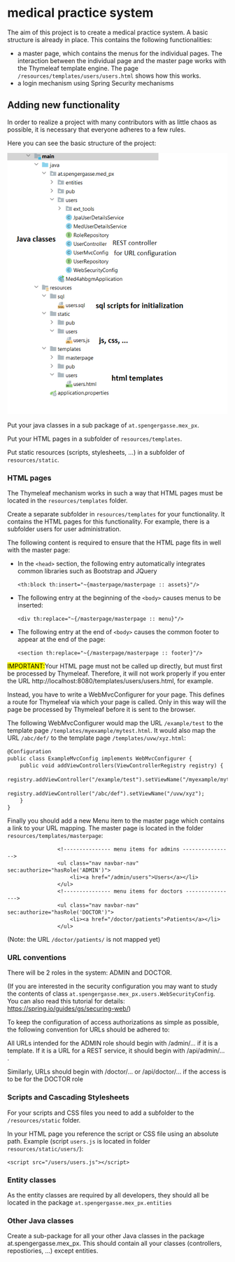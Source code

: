 # medical practice system
The aim of this project is to create a medical practice system.
A basic structure is already in place. This contains the following functionalities:

- a master page, which contains the menus for the individual pages. The interaction between the individual 
page and the master page works with the Thymeleaf template engine.
The page ```/resources/templates/users/users.html``` shows how this works.
- a login mechanism using Spring Security mechanisms

## Adding new functionality
In order to realize a project with many contributors with as little chaos as possible, 
it is necessary that everyone adheres to a few rules.

Here you can see the basic structure of the project:

![file structure](file_structure.png)

Put your java classes in a sub package of ```at.spengergasse.mex_px```.

Put your HTML pages in a subfolder of ```resources/templates```.

Put static resources (scripts, stylesheets, ...) in a subfolder of ```resources/static```.


### HTML pages
The Thymeleaf mechanism works in such a way that HTML pages must be located in the ```resources/templates``` folder.

Create a separate subfolder in ```resources/templates``` for your functionality. 
It contains the HTML pages for this functionality.
For example, there is a subfolder users for user administration.

The following content is required to ensure that the HTML page fits in well with the master page:

- In the ```<head>``` section, the following entry automatically integrates common libraries 
    such as Bootstrap and JQuery
    ```
    <th:block th:insert="~{masterpage/masterpage :: assets}"/>
    ```
  
- The following entry at the beginning of the ```<body>``` causes menus to be inserted:
    ````
    <div th:replace="~{/masterpage/masterpage :: menu}"/>
    ````

- The following entry at the end of ```<body>``` causes the common footer to appear at the end of the page:
    ````
    <section th:replace="~{/masterpage/masterpage :: footer}"/>
    ````

<mark>IMPORTANT:</mark>Your HTML page must not be called up directly, 
but must first be processed by Thymeleaf. 
Therefore, it will not work properly if you enter the URL http://localhost:8080/templates/users/users.html, for example.

Instead, you have to write a WebMvcConfigurer for your page. 
This defines a route for Thymeleaf via which your page is called. 
Only in this way will the page be processed by Thymeleaf before it is sent to the browser. 

The following WebMvcConfigurer would map the URL ```/example/test``` to the template 
page ```/templates/myexample/mytest.html```.
It would also map the URL ```/abc/def/``` to the template page ```/templates/uvw/xyz.html```:
````
@Configuration
public class ExampleMvcConfig implements WebMvcConfigurer {
    public void addViewControllers(ViewControllerRegistry registry) {
        registry.addViewController("/example/test").setViewName("/myexample/mytest");
        registry.addViewController("/abc/def").setViewName("/uvw/xyz");
    }
}
````

Finally you should add a new Menu item to the master page which contains a link to your URL mapping. 
The master page is located in the folder ```resources/templates/masterpage```:

````
                <!--------------- menu items for admins ---------------->
                <ul class="nav navbar-nav" sec:authorize="hasRole('ADMIN')">
                    <li><a href="/admin/users">Users</a></li>
                </ul>
                <!--------------- menu items for doctors ---------------->
                <ul class="nav navbar-nav" sec:authorize="hasRole('DOCTOR')">
                    <li><a href="/doctor/patients">Patients</a></li>
                </ul>
````
(Note: the URL ```/doctor/patients/``` is not mapped yet)



### URL conventions
There will be 2 roles in the system: ADMIN and DOCTOR.

(If you are interested in the security configuration you may want to study the contents of class 
```at.spengergasse.mex_px.users.WebSecurityConfig```.
You can also read this tutorial for details: https://spring.io/guides/gs/securing-web/)

To keep the configuration of access authorizations as simple as possible, 
the following convention for URLs should be adhered to:

All URLs intended for the ADMIN role should begin with /admin/... if it is a template. 
If it is a URL for a REST service, it should begin with /api/admin/... .

Similarly, URLs should begin with /doctor/... or /api/doctor/... if the access is to be for the DOCTOR role


### Scripts and Cascading Stylesheets
For your scripts and CSS files you need to add a subfolder to the ```/resources/static``` folder. 

In your HTML page you reference the script or CSS file using an absolute path. Example 
(script ```users.js``` is located in folder ```resources/static/users/```):
```
<script src="/users/users.js"></script>
```

### Entity classes
As the entity classes are required by all developers, they should all be located in the package 
```at.spengergasse.mex_px.entities```

### Other Java classes
Create a sub-package for all your other Java classes in the package at.spengergasse.mex_px.
This should contain all your classes (controllers, repostiories, ...) except entities.
